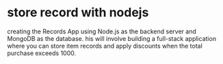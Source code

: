 # store record with nodejs
 creating the Records App using Node.js as the backend server and MongoDB as the database. his will involve building a full-stack application where you can store item records and apply discounts when the total purchase exceeds 1000.
